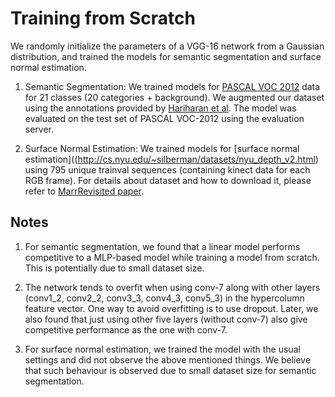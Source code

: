 # Training from Scratch

We randomly initialize the parameters of a VGG-16 network from a Gaussian distribution, and trained the models for semantic segmentation and surface normal estimation. 

1. Semantic Segmentation: We trained models for [PASCAL VOC 2012](http://host.robots.ox.ac.uk/pascal/VOC/index.html) data for 21 classes (20 categories + background). We augmented our dataset using the annotations provided by [Hariharan et al](http://home.bharathh.info/pubs/codes/SBD/download.html). The model was evaluated on the test set of PASCAL VOC-2012 using the evaluation server.

2. Surface Normal Estimation: We trained models for [surface normal estimation]((http://cs.nyu.edu/~silberman/datasets/nyu_depth_v2.html) using 795 unique trainval sequences (containing kinect data for each RGB frame). For details about dataset and how to download it, please refer to [MarrRevisited paper](https://github.com/aayushbansal/MarrRevisited).

## Notes
1. For semantic segmentation, we found that a linear model performs competitive to a MLP-based model while training a model from scratch. This is potentially due to small dataset size. 

2. The network tends to overfit when using conv-7 along with other layers (conv1_2, conv2_2, conv3_3, conv4_3, conv5_3)  in the hypercolumn feature vector. One way to avoid overfitting is to use dropout. Later, we also found that just using other five layers (without conv-7) also give competitive performance as the one with conv-7. 

3. For surface normal estimation, we trained the model  with the usual settings and did not observe the above mentioned things. We believe that such behaviour is observed due to small dataset size for semantic segmentation.
